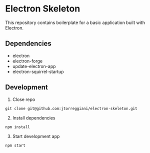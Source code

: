 # Electron Skeleton

This repository contains boilerplate for a basic application built with Electron.

## Dependencies
- electron
- electron-forge
- update-electron-app
- electron-squirrel-startup

## Development

1. Close repo
```
git clone git@github.com:jtorreggiani/electron-skeleton.git
```

2. Install dependencies
```
npm install
```

3. Start development app
```
npm start
```
